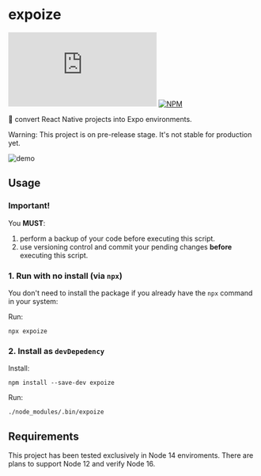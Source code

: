 # expoize
[![type-coverage](https://img.shields.io/badge/dynamic/json.svg?label=type-coverage&prefix=%E2%89%A5&suffix=%&query=$.typeCoverage.atLeast&uri=https%3A%2F%2Fraw.githubusercontent.com%2Fjduarter%2Fexpoize%2Fmaster%2Fpackage.json)](https://github.com/jduarter/expoize)
[![NPM](https://img.shields.io/npm/v/expoize)](https://github.com/jduarter/expoize)

💫 convert React Native projects into Expo environments.

Warning: This project is on pre-release stage. It's not stable for production yet.

![demo](https://user-images.githubusercontent.com/18369833/120942021-5d201380-c726-11eb-9b54-97ea22917ec0.jpg)

## Usage

### Important!

You **MUST**:
1. perform a backup of your code before executing this script.
2. use versioning control and commit your pending changes **before** executing this script. 

### 1. Run with no install (via `npx`)

You don't need to install the package if you already have the `npx` command in your system:

Run:
```
npx expoize
```

### 2. Install as `devDepedency`

Install: 
```
npm install --save-dev expoize
```

Run:
```
./node_modules/.bin/expoize
```

## Requirements

This project has been tested exclusively in Node 14 enviroments. There are plans to support Node 12 and verify Node 16.
